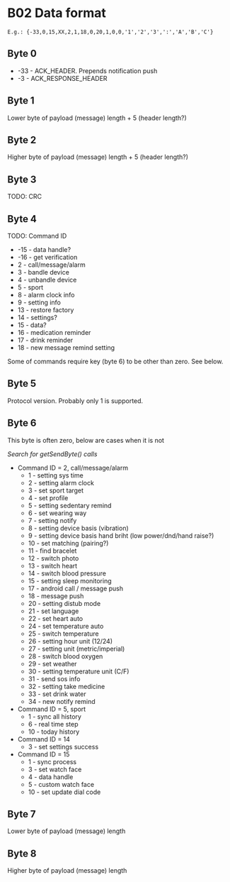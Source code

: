 # B02 Data format

    E.g.: {-33,0,15,XX,2,1,18,0,20,1,0,0,'1','2','3',':','A','B','C'}

## Byte 0

* -33 - ACK_HEADER. Prepends notification push
* -3 - ACK_RESPONSE_HEADER

## Byte 1

Lower byte of payload (message) length + 5 (header length?)

## Byte 2

Higher byte of payload (message) length + 5 (header length?)

## Byte 3

TODO: CRC

## Byte 4

TODO: Command ID

* -15 - data handle?
* -16 - get verification
* 2 - call/message/alarm
* 3 - bandle device
* 4 - unbandle device
* 5 - sport
* 8 - alarm clock info
* 9 - setting info
* 13 - restore factory
* 14 - settings?
* 15 - data?
* 16 - medication reminder
* 17 - drink reminder
* 18 - new message remind setting

Some of commands require key (byte 6) to be other than zero. See below.

## Byte 5

Protocol version. Probably only 1 is supported.

## Byte 6

This byte is often zero, below are cases when it is not

*Search for getSendByte() calls*

* Command ID = 2, call/message/alarm
    * 1 - setting sys time
    * 2 - setting alarm clock
    * 3 - set sport target
    * 4 - set profile
    * 5 - setting sedentary remind
    * 6 - set wearing way
    * 7 - setting notify
    * 8 - setting device basis (vibration)
    * 9 - setting device basis hand briht (low power/dnd/hand raise?)
    * 10 - set matching (pairing?)
    * 11 - find bracelet
    * 12 - switch photo
    * 13 - switch heart
    * 14 - switch blood pressure
    * 15 - setting sleep monitoring
    * 17 - android call / message push
    * 18 - message push
    * 20 - setting distub mode
    * 21 - set language
    * 22 - set heart auto
    * 24 - set temperature auto
    * 25 - switch temperature
    * 26 - setting hour unit (12/24)
    * 27 - setting unit (metric/imperial)
    * 28 - switch blood oxygen
    * 29 - set weather
    * 30 - setting temperature unit (C/F)
    * 31 - send sos info
    * 32 - setting take medicine
    * 33 - set drink water
    * 34 - new notify remind
* Command ID = 5, sport
    * 1 - sync all history
    * 6 - real time step
    * 10 - today history
* Command ID = 14
    * 3 - set settings success
* Command ID = 15
    * 1 - sync process
    * 3 - set watch face
    * 4 - data handle
    * 5 - custom watch face
    * 10 - set update dial code

## Byte 7

Lower byte of payload (message) length

## Byte 8

Higher byte of payload (message) length